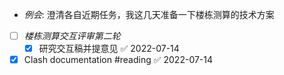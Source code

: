 - _例会_: 澄清各自近期任务，我这几天准备一下楼栋测算的技术方案
- [ ] _楼栋测算交互评审第二轮_
	- [x] 研究交互稿并提意见 ✅ 2022-07-14
- [x] Clash documentation #reading ✅ 2022-07-14